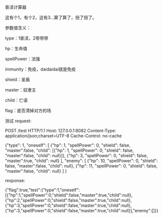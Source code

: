 亵渎计算器

这有个1，有个2，这有3...算了算了，扭了扭了。


参数值含义：

type：1亵渎，2带带带

hp：生命值

spellPower：法强

immunity：免疫，daidaidai就是免疫

shield：圣盾

master：奴隶主

child：亡语

flag：是否清掉对方的场

测试
request:

POST /test HTTP/1.1
Host: 127.0.0.1:8082
Content-Type: application/json;charset=UTF-8
Cache-Control: no-cache

{"type": 1, "oneself": [ {"hp": 1, "spellPower": 0, "shield": false, "master":false, "child": [{"hp": 1, "spellPower": 0, "shield": false, "master":false, "child": null}]}, {"hp": 3, "spellPower": 0, "shield": false, "master":true, "child": null} ], "enemy": [ {"hp": 10, "spellPower": 0, "shield": false, "master":false, "child": null}, {"hp": 11, "spellPower": 0, "shield": false, "master":false, "child": null} ] }



response:

{"flag":true,"test":{"type":1,"oneself":[{"hp":1,"spellPower":0,"shield":false,"master":true,"child":null},{"hp":2,"spellPower":0,"shield":false,"master":true,"child":null},{"hp":3,"spellPower":0,"shield":false,"master":true,"child":null},{"hp":3,"spellPower":0,"shield":false,"master":true,"child":null}],"enemy":[]}}